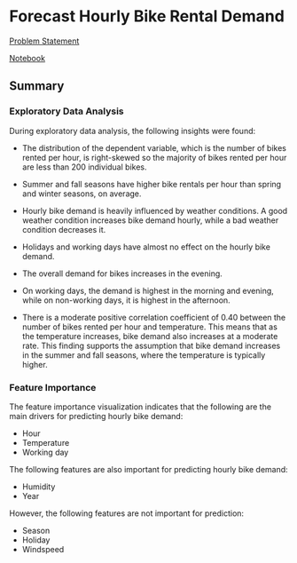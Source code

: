 # Forecast Hourly Bike Rental Demand

<a href='https://github.com/azkar7307/machine-learning-portfolio-projects/blob/main/regression/bike-sharing-assignment/data/Problem%20Statement.pdf'> Problem Statement </a>

<a href='https://github.com/azkar7307/machine-learning-portfolio-projects/blob/main/regression/bike-sharing-assignment/notebooks/bike_sharing_demand_prediction.ipynb'> Notebook </a> 
## Summary

### Exploratory Data Analysis

During exploratory data analysis, the following insights were found:

- The distribution of the dependent variable, which is the number of bikes rented per hour, is right-skewed so the majority of bikes rented per hour are less than 200 individual bikes.

- Summer and fall seasons have higher bike rentals per hour than spring and winter seasons, on average.

- Hourly bike demand is heavily influenced by weather conditions. A good weather condition increases bike demand hourly, while a bad weather condition decreases it.

- Holidays and working days have almost no effect on the hourly bike demand.

- The overall demand for bikes increases in the evening.

- On working days, the demand is highest in the morning and evening, while on non-working days, it is highest in the afternoon.

- There is a moderate positive correlation coefficient of 0.40 between the number of bikes rented per hour and temperature. This means that as the temperature increases, bike demand also increases at a moderate rate. This finding supports the assumption that bike demand increases in the summer and fall seasons, where the temperature is typically higher.

### Feature Importance

The feature importance visualization indicates that the following are the main drivers for predicting hourly bike demand:

- Hour
- Temperature
- Working day

The following features are also important for predicting hourly bike demand:

- Humidity
- Year

However, the following features are not important for prediction:

- Season
- Holiday
- Windspeed
